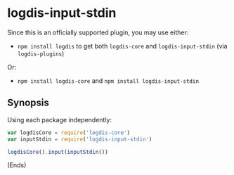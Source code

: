 # logdis-input-stdin #

Since this is an officially supported plugin, you may use either:

* `npm install logdis` to get both `logdis-core` and `logdis-input-stdin` (via `logdis-plugins`)

Or:

* `npm install logdis-core` and `npm install logdis-input-stdin`

## Synopsis ##

Using each package independently:

```js
var logdisCore = require('logdis-core')
var inputStdin = require('logdis-input-stdin')

logdisCore().input(inputStdin())
```

(Ends)
